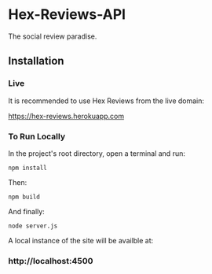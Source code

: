 # Hex-Reviews-API

The social review paradise.

## Installation

### Live

It is recommended to use Hex Reviews from the live domain:

https://hex-reviews.herokuapp.com

### To Run Locally

In the project's root directory, open a terminal and run:

```
npm install
```

Then:

```
npm build
```

And finally:

```
node server.js
```

A local instance of the site will be availble at:

### http://localhost:4500